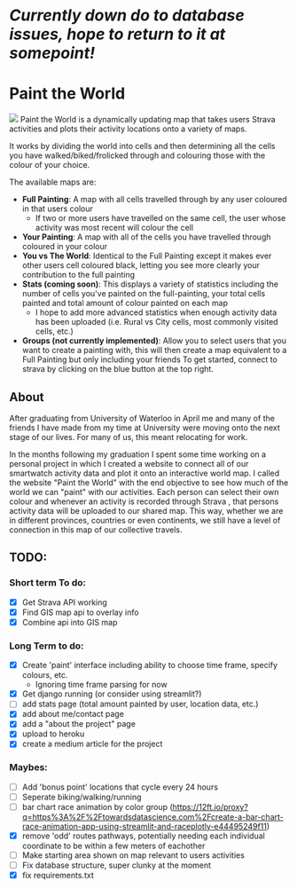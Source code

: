 # ***Currently down do to database issues, hope to return to it at somepoint!***
# Paint the World
![](https://drive.google.com/uc?export=view&id=1N9EbVyUTWVCz8F084CRYY4rErKRPYLt-)
Paint the World is a dynamically updating map that takes users Strava activities and plots their activity locations onto a variety of maps.

It works by dividing the world into cells and then determining all the cells you have walked/biked/frolicked through and colouring those with the colour of your choice.

The available maps are:

- **Full Painting**: A map with all cells travelled through by any user coloured in that users colour 
  - If two or more users have travelled on the same cell, the user whose activity was most recent will colour the cell
- **Your Painting**: A map with all of the cells you have travelled through coloured in your colour
- **You vs The World**: Identical to the Full Painting except it makes ever other users cell coloured black, letting you see more clearly your contribution to the full painting
- **Stats (coming soon)**: This displays a variety of statistics including the number of cells you've painted on the full-painting, your total cells painted and total amount of colour painted on each map
  - I hope to add more advanced statistics when enough activity data has been uploaded (i.e. Rural vs City cells, most commonly visited cells, etc.)
- **Groups (not currently implemented)**: Allow you to select users that you want to create a painting with, this will then create a map equivalent to a Full Painting but only including your friends
    To get started, connect to strava by clicking on the blue button at the top right.

## About
After graduating from University of Waterloo in April me and many of the friends I have made from my time at University were moving onto the next stage of our lives. For many of us, this meant relocating for work. 

In the months following my graduation I spent some time working on a personal project in which I created a website to connect all of our smartwatch activity data and plot it onto an interactive world map. I called the website "Paint the World" with the end objective to see how much of the world we can "paint" with our activities. Each person can select their own colour and whenever an activity is  recorded through Strava , that persons activity data will be uploaded to our shared map. This way, whether we are in different provinces, countries or even continents, we still have a level of connection in this map of our collective travels.




## TODO:

### Short term To do:
- [x] Get Strava API working
- [x] Find GIS map api to overlay info
- [x] Combine api into GIS map 

### Long Term to do:
- [x] Create 'paint' interface including ability to choose time frame, specify colours, etc.
  - Ignoring time frame parsing for now
- [x] Get django running (or consider using streamlit?)
- [ ] add stats page (total amount painted by user, location data, etc.)
- [x] add about me/contact page
- [x] add a "about the project" page
- [x] upload to heroku
- [X] create a medium article for the project

### Maybes:
- [ ] Add 'bonus point' locations that cycle every 24 hours
- [ ] Seperate biking/walking/running
- [ ] bar chart race animation by color group (https://12ft.io/proxy?q=https%3A%2F%2Ftowardsdatascience.com%2Fcreate-a-bar-chart-race-animation-app-using-streamlit-and-raceplotly-e44495249f11)
- [X] remove 'odd' routes pathways, potentially needing each individual coordinate to be within a few meters of eachother
- [ ] Make starting area shown on map relevant to users activities
- [ ] Fix database structure, super clunky at the moment
- [X] fix requirements.txt
